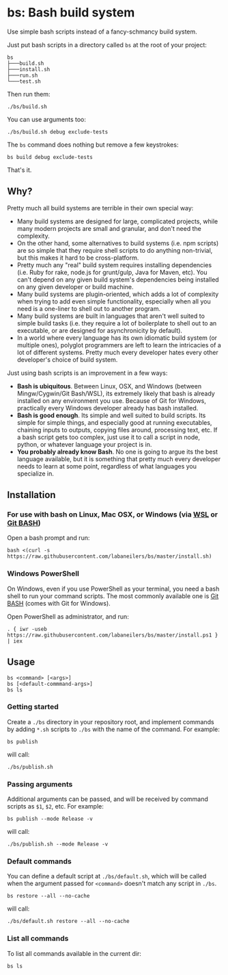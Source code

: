 # bs: Bash build system

Use simple bash scripts instead of a fancy-schmancy build system.

Just put bash scripts in a directory called `bs` at the root of your project:

```
bs
├───build.sh
├───install.sh
├───run.sh
└───test.sh
```

Then run them:

`./bs/build.sh`

You can use arguments too:

`./bs/build.sh debug exclude-tests`

The `bs` command does nothing but remove a few keystrokes:

`bs build debug exclude-tests`

That's it.

## Why?
Pretty much all build systems are terrible in their own special way:

* Many build systems are designed for large, complicated projects, while many modern projects are small and granular, and don't need the complexity. 
* On the other hand, some alternatives to build systems (i.e. npm scripts) are so simple that they require shell scripts to do anything non-trivial, but this makes it hard to be cross-platform.
* Pretty much any "real" build system requires installing dependencies (i.e. Ruby for rake, node.js for grunt/gulp, Java for Maven, etc). You can't depend on any given build system's dependencies being installed on any given developer or build machine.
* Many build systems are plugin-oriented, which adds a lot of complexity when trying to add even simple functionality, especially when all you need is a one-liner to shell out to another program.
* Many build systems are built in languages that aren't well suited to simple build tasks (i.e. they require a lot of boilerplate to shell out to an executable, or are designed for asynchronicity by default).
* In a world where every language has its own idiomatic build system (or multiple ones), polyglot programmers are left to learn the intricacies of a lot of different systems. Pretty much every developer hates every other developer's choice of build system.

Just using bash scripts is an improvement in a few ways:

* **Bash is ubiquitous**. Between Linux, OSX, and Windows (between Mingw/Cygwin/Git Bash/WSL), its extremely likely that bash is already installed on any environment you use. Because of Git for Windows, practically every Windows developer already has bash installed.
* **Bash is good enough**. Its simple and well suited to build scripts. Its simple for simple things, and especially good at running executables, chaining inputs to outputs, copying files around, processing text, etc. If a bash script gets too complex, just use it to call a script in node, python, or whatever language your project is in.
* **You probably already know Bash**. No one is going to argue its the best language available, but it is something that pretty much every developer needs to learn at some point, regardless of what languages you specialize in.

## Installation

### For use with bash on Linux, Mac OSX, or Windows (via [WSL](https://docs.microsoft.com/en-us/windows/wsl/about) or [Git BASH](https://gitforwindows.org/))

Open a bash prompt and run:

```
bash <(curl -s https://raw.githubusercontent.com/labaneilers/bs/master/install.sh)
```

### Windows PowerShell

On Windows, even if you use PowerShell as your terminal, you need a bash shell to run your command scripts. The most commonly available one is [Git BASH](https://gitforwindows.org/) (comes with Git for Windows).

Open PowerShell as administrator, and run:

```
. { iwr -useb https://raw.githubusercontent.com/labaneilers/bs/master/install.ps1 } | iex
```

## Usage

```
bs <command> [<args>]
bs [<default-commmand-args>]
bs ls
```

### Getting started

Create a `./bs` directory in your repository root, and implement commands by adding `*.sh` scripts to `./bs` with the name of the command. For example:

```
bs publish
```

will call:

```
./bs/publish.sh
```

### Passing arguments

Additional arguments can be passed, and will be received by command scripts as `$1`, `$2`, etc. For example:

```
bs publish --mode Release -v
```

will call:

```
./bs/publish.sh --mode Release -v
```

### Default commands

You can define a default script at `./bs/default.sh`, which will be called when the argument passed for `<command>` doesn't match any script in `./bs`.

```
bs restore --all --no-cache
```

will call:

```
./bs/default.sh restore --all --no-cache
```

### List all commands

To list all commands available in the current dir:

```
bs ls
```